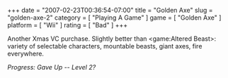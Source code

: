 +++
date = "2007-02-23T00:36:54-07:00"
title = "Golden Axe"
slug = "golden-axe-2"
category = [ "Playing A Game" ]
game = [ "Golden Axe" ]
platform = [ "Wii" ]
rating = [ "Bad" ]
+++

Another Xmas VC purchase.  Slightly better than <game:Altered Beast>: variety of selectable characters, mountable beasts, giant axes, fire everywhere.

<i>Progress: Gave Up -- Level 2?</i>